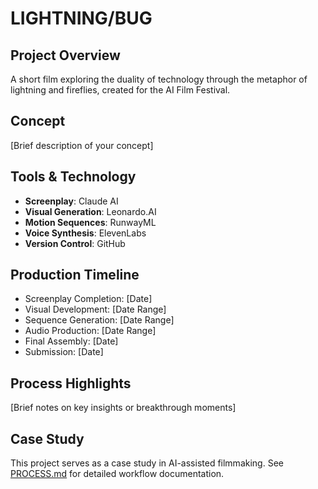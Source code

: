 # LIGHTNING/BUG

## Project Overview
A short film exploring the duality of technology through the metaphor of lightning and fireflies, created for the AI Film Festival.

## Concept
[Brief description of your concept]

## Tools & Technology
- **Screenplay**: Claude AI
- **Visual Generation**: Leonardo.AI
- **Motion Sequences**: RunwayML
- **Voice Synthesis**: ElevenLabs
- **Version Control**: GitHub

## Production Timeline
- Screenplay Completion: [Date]
- Visual Development: [Date Range]
- Sequence Generation: [Date Range]
- Audio Production: [Date Range]
- Final Assembly: [Date]
- Submission: [Date]

## Process Highlights
[Brief notes on key insights or breakthrough moments]

## Case Study
This project serves as a case study in AI-assisted filmmaking. See [PROCESS.md](PROCESS.md) for detailed workflow documentation.

